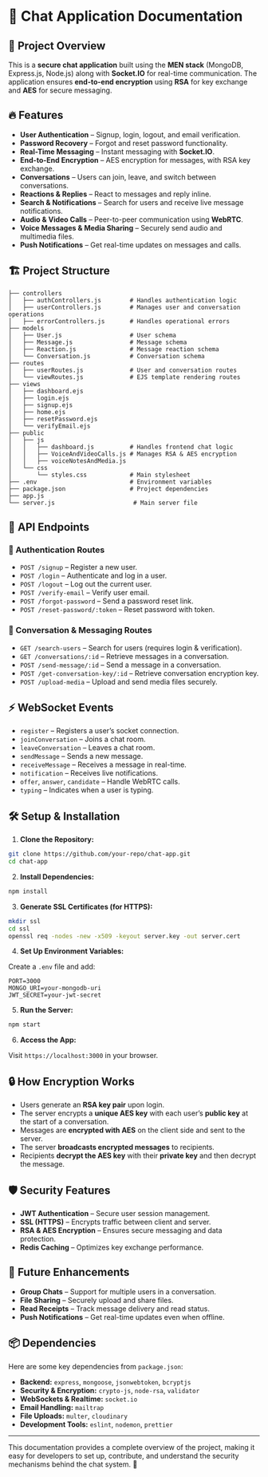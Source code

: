 # 📖 Chat Application Documentation

## 🚀 Project Overview

This is a **secure chat application** built using the **MEN stack** (MongoDB, Express.js, Node.js) along with **Socket.IO** for real-time communication. The application ensures **end-to-end encryption** using **RSA** for key exchange and **AES** for secure messaging.

## 🔥 Features

- **User Authentication** – Signup, login, logout, and email verification.
- **Password Recovery** – Forgot and reset password functionality.
- **Real-Time Messaging** – Instant messaging with **Socket.IO**.
- **End-to-End Encryption** – AES encryption for messages, with RSA key exchange.
- **Conversations** – Users can join, leave, and switch between conversations.
- **Reactions & Replies** – React to messages and reply inline.
- **Search & Notifications** – Search for users and receive live message notifications.
- **Audio & Video Calls** – Peer-to-peer communication using **WebRTC**.
- **Voice Messages & Media Sharing** – Securely send audio and multimedia files.
- **Push Notifications** – Get real-time updates on messages and calls.

## 🏗️ Project Structure

```
├── controllers
│   ├── authControllers.js        # Handles authentication logic
│   ├── userControllers.js        # Manages user and conversation operations
│   ├── errorControllers.js       # Handles operational errors
├── models
│   ├── User.js                   # User schema
│   ├── Message.js                # Message schema
│   ├── Reaction.js               # Message reaction schema
│   └── Conversation.js           # Conversation schema
├── routes
│   ├── userRoutes.js             # User and conversation routes
│   └── viewRoutes.js             # EJS template rendering routes
├── views
│   ├── dashboard.ejs
│   ├── login.ejs
│   ├── signup.ejs
│   ├── home.ejs
│   ├── resetPassword.ejs
│   └── verifyEmail.ejs
├── public
│   ├── js
│   │   ├── dashboard.js          # Handles frontend chat logic
│   │   ├── VoiceAndVideoCalls.js # Manages RSA & AES encryption
│   │   ├── voiceNotesAndMedia.js
│   └── css
│       └── styles.css            # Main stylesheet
├── .env                          # Environment variables
├── package.json                  # Project dependencies
├── app.js
└── server.js                      # Main server file
```

## 📜 API Endpoints

### 🔑 Authentication Routes

- `POST /signup` – Register a new user.
- `POST /login` – Authenticate and log in a user.
- `POST /logout` – Log out the current user.
- `POST /verify-email` – Verify user email.
- `POST /forgot-password` – Send a password reset link.
- `POST /reset-password/:token` – Reset password with token.

### 💬 Conversation & Messaging Routes

- `GET /search-users` – Search for users (requires login & verification).
- `GET /conversations/:id` – Retrieve messages in a conversation.
- `POST /send-message/:id` – Send a message in a conversation.
- `POST /get-conversation-key/:id` – Retrieve conversation encryption key.
- `POST /upload-media` – Upload and send media files securely.

## ⚡ WebSocket Events

- `register` – Registers a user’s socket connection.
- `joinConversation` – Joins a chat room.
- `leaveConversation` – Leaves a chat room.
- `sendMessage` – Sends a new message.
- `receiveMessage` – Receives a message in real-time.
- `notification` – Receives live notifications.
- `offer`, `answer`, `candidate` – Handle WebRTC calls.
- `typing` – Indicates when a user is typing.

## 🛠️ Setup & Installation

1. **Clone the Repository:**

```bash
git clone https://github.com/your-repo/chat-app.git
cd chat-app
```

2. **Install Dependencies:**

```bash
npm install
```

3. **Generate SSL Certificates (for HTTPS):**

```bash
mkdir ssl
cd ssl
openssl req -nodes -new -x509 -keyout server.key -out server.cert
```

4. **Set Up Environment Variables:**

Create a `.env` file and add:

```
PORT=3000
MONGO_URI=your-mongodb-uri
JWT_SECRET=your-jwt-secret
```

5. **Run the Server:**

```bash
npm start
```

6. **Access the App:**

Visit `https://localhost:3000` in your browser.

## 🔒 How Encryption Works

- Users generate an **RSA key pair** upon login.
- The server encrypts a **unique AES key** with each user’s **public key** at the start of a conversation.
- Messages are **encrypted with AES** on the client side and sent to the server.
- The server **broadcasts encrypted messages** to recipients.
- Recipients **decrypt the AES key** with their **private key** and then decrypt the message.

## 🛡️ Security Features

- **JWT Authentication** – Secure user session management.
- **SSL (HTTPS)** – Encrypts traffic between client and server.
- **RSA & AES Encryption** – Ensures secure messaging and data protection.
- **Redis Caching** – Optimizes key exchange performance.

## 🎯 Future Enhancements

- **Group Chats** – Support for multiple users in a conversation.
- **File Sharing** – Securely upload and share files.
- **Read Receipts** – Track message delivery and read status.
- **Push Notifications** – Get real-time updates even when offline.

## 📦 Dependencies

Here are some key dependencies from `package.json`:

- **Backend:** `express`, `mongoose`, `jsonwebtoken`, `bcryptjs`
- **Security & Encryption:** `crypto-js`, `node-rsa`, `validator`
- **WebSockets & Realtime:** `socket.io`
- **Email Handling:** `mailtrap`
- **File Uploads:** `multer`, `cloudinary`
- **Development Tools:** `eslint`, `nodemon`, `prettier`

---

This documentation provides a complete overview of the project, making it easy for developers to set up, contribute, and understand the security mechanisms behind the chat system. 🚀
